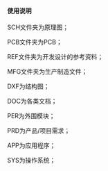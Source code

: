 #### 使用说明

SCH文件夹为原理图；

PCB文件夹为PCB；

REF文件夹为开发设计的参考资料；

MFG文件夹为生产制造文件；

DXF为结构图；

DOC为各类文档；

PER为外围模块；

PRD为产品/项目需求；

APP为应用程序；

SYS为操作系统；